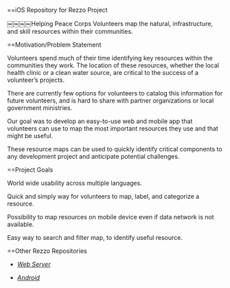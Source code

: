 ==iOS Repository for Rezzo Project

￼￼￼￼Helping Peace Corps Volunteers map the natural, infrastructure, and skill resources within their communities.


==Motivation/Problem Statement

Volunteers spend much of their time identifying key resources within the communities they work. The location of these resources, whether the local health clinic or a clean water source, are critical to the success of a volunteer’s projects. 

There are currently few options for volunteers to catalog this information for future volunteers, and is hard to share with partner organizations or local government ministries.

Our goal was to develop an easy-to-use web and mobile app that volunteers can use to map the most important resources they use and that might be useful. 

These resource maps can be used to quickly identify critical components to any development project and anticipate potential challenges. 


==Project Goals

World wide usability across multiple languages.

Quick and simply way for volunteers to map, label, and categorize a resource.

Possibility to map resources on mobile device even if data network is not available.

Easy way to search and filter map, to identify useful resource.


==Other Rezzo Repositories

* [*Web Server*](https://github.com/IanHumin/rezzo-rails)

* [*Android*](https://github.com/IanHumin/rezzo-android)
